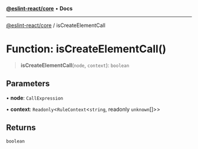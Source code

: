 [**@eslint-react/core**](../README.md) • **Docs**

***

[@eslint-react/core](../README.md) / isCreateElementCall

# Function: isCreateElementCall()

> **isCreateElementCall**(`node`, `context`): `boolean`

## Parameters

• **node**: `CallExpression`

• **context**: `Readonly`\<`RuleContext`\<`string`, readonly `unknown`[]\>\>

## Returns

`boolean`
